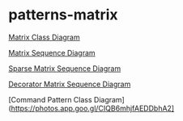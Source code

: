 # patterns-matrix

[Matrix Class Diagram](https://photos.app.goo.gl/YBdRfhMZ3l9erULl2)

[Matrix Sequence Diagram](https://photos.app.goo.gl/8TISe4bpfNeBSnbf1)

[Sparse Matrix Sequence Diagram](https://photos.app.goo.gl/jodwuBdJML4vcf3r1)

[Decorator Matrix Sequence Diagram](https://photos.app.goo.gl/JApz2EPtq08csFhz1)

[Command Pattern Class Diagram](https://photos.app.goo.gl/CIQB6mhjfAEDDbhA2]
